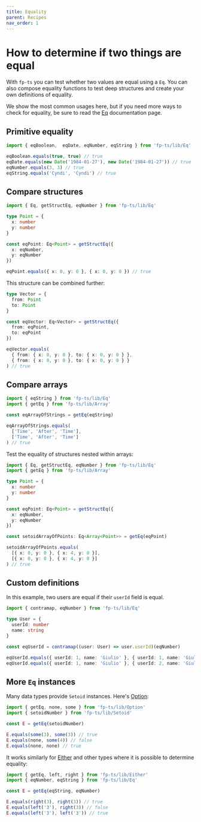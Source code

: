 ```yaml
---
title: Equality
parent: Recipes
nav_order: 1
---
```


# How to determine if two things are equal

With `fp-ts` you can test whether two values are equal using a `Eq`. You can also compose equality functions to test deep structures and create your own definitions of equality.

We show the most common usages here, but if you need more ways to check for equality, be sure to read the [Eq](../modules/Eq.ts) documentation page.

## Primitive equality

```ts
import { eqBoolean,  eqDate, eqNumber, eqString } from 'fp-ts/lib/Eq'

eqBoolean.equals(true, true) // true
eqDate.equals(new Date('1984-01-27'), new Date('1984-01-27')) // true
eqNumber.equals(3, 3) // true
eqString.equals('Cyndi', 'Cyndi') // true
```

## Compare structures

```ts
import { Eq, getStructEq, eqNumber } from 'fp-ts/lib/Eq'

type Point = {
  x: number
  y: number
}

const eqPoint: Eq<Point> = getStructEq({
  x: eqNumber,
  y: eqNumber
})

eqPoint.equals({ x: 0, y: 0 }, { x: 0, y: 0 }) // true
```

This structure can be combined further:

```ts
type Vector = {
  from: Point
  to: Point
}

const eqVector: Eq<Vector> = getStructEq({
  from: eqPoint,
  to: eqPoint
})

eqVector.equals(
  { from: { x: 0, y: 0 }, to: { x: 0, y: 0 } },
  { from: { x: 0, y: 0 }, to: { x: 0, y: 0 } }
) // true
```

## Compare arrays

```ts
import { eqString } from 'fp-ts/lib/Eq'
import { getEq } from 'fp-ts/lib/Array'

const eqArrayOfStrings = getEq(eqString)

eqArrayOfStrings.equals(
  ['Time', 'After', 'Time'],
  ['Time', 'After', 'Time']
) // true
```

Test the equality of structures nested within arrays:

```ts
import { Eq, getStructEq, eqNumber } from 'fp-ts/lib/Eq'
import { getEq } from 'fp-ts/lib/Array'

type Point = {
  x: number
  y: number
}

const eqPoint: Eq<Point> = getStructEq({
  x: eqNumber,
  y: eqNumber
})

const setoidArrayOfPoints: Eq<Array<Point>> = getEq(eqPoint)

setoidArrayOfPoints.equals(
  [{ x: 0, y: 0 }, { x: 4, y: 0 }],
  [{ x: 0, y: 0 }, { x: 4, y: 0 }]
) // true
```

## Custom definitions

In this example, two users are equal if their `userId` field is equal.

```ts
import { contramap, eqNumber } from 'fp-ts/lib/Eq'

type User = {
  userId: number
  name: string
}

const eqUserId = contramap((user: User) => user.userId)(eqNumber)

eqUserId.equals({ userId: 1, name: 'Giulio' }, { userId: 1, name: 'Giulio Canti' }) // true
eqUserId.equals({ userId: 1, name: 'Giulio' }, { userId: 2, name: 'Giulio' }) // false
```

## More `Eq` instances

Many data types provide `Setoid` instances. Here's [Option](../modules/Option.ts):

```ts
import { getEq, none, some } from 'fp-ts/lib/Option'
import { setoidNumber } from 'fp-ts/lib/Setoid'

const E = getEq(setoidNumber)

E.equals(some(3), some(3)) // true
E.equals(none, some(4)) // false
E.equals(none, none) // true
```

It works similarly for [Either](../modules/Either.ts) and other types where it is possible to determine equality:

```ts
import { getEq, left, right } from 'fp-ts/lib/Either'
import { eqNumber, eqString } from 'fp-ts/lib/Eq'

const E = getEq(eqString, eqNumber)

E.equals(right(3), right(3)) // true
E.equals(left('3'), right(3)) // false
E.equals(left('3'), left('3')) // true
```
